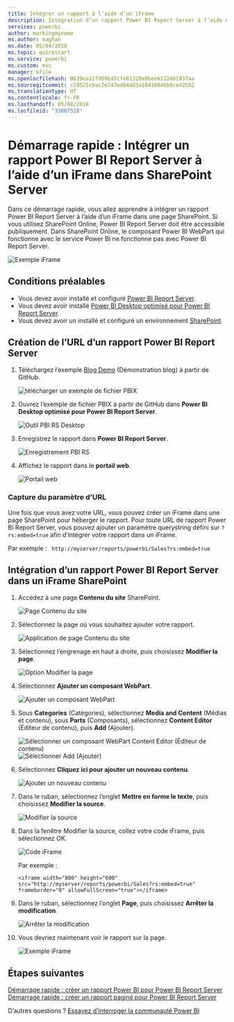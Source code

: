 ```yaml
---
title: Intégrer un rapport à l’aide d’un iFrame
description: Intégration d’un rapport Power BI Report Server à l’aide d’un iFrame dans SharePoint Server
services: powerbi
author: markingmyname
ms.author: maghan
ms.date: 05/04/2018
ms.topic: quickstart
ms.service: powerbi
ms.custom: mvc
manager: kfile
ms.openlocfilehash: 0639ea11fd09bd7cfe81328e8bee6112d61937aa
ms.sourcegitcommit: c29525cbac2e747edb4dd3a1841084bb0ce42582
ms.translationtype: HT
ms.contentlocale: fr-FR
ms.lasthandoff: 05/08/2018
ms.locfileid: "33867528"
---
```

# <a name="quickstart-embed-a-power-bi-report-server-report-using-an-iframe-in-sharepoint-server"></a>Démarrage rapide : Intégrer un rapport Power BI Report Server à l’aide d’un iFrame dans SharePoint Server

Dans ce démarrage rapide, vous allez apprendre à intégrer un rapport Power BI Report Server à l’aide d’un iFrame dans une page SharePoint. Si vous utilisez SharePoint Online, Power BI Report Server doit être accessible publiquement. Dans SharePoint Online, le composant Power BI WebPart qui fonctionne avec le service Power BI ne fonctionne pas avec Power BI Report Server. 

![Exemple iFrame](media/quickstart-embed/quickstart_embed_01.png)
## <a name="prerequisites"></a>Conditions préalables
* Vous devez avoir installé et configuré [Power BI Report Server](https://powerbi.microsoft.com/en-us/report-server/).
* Vous devez avoir installé [Power BI Desktop optimisé pour Power BI Report Server](install-powerbi-desktop.md).
* Vous devez avoir un installé et configuré un environnement [SharePoint](https://docs.microsoft.com/en-us/sharepoint/install/install).

## <a name="creating-the-power-bi-report-server-report-url"></a>Création de l’URL d’un rapport Power BI Report Server

1. Téléchargez l’exemple [Blog Demo](https://github.com/Microsoft/powerbi-desktop-samples) (Démonstration blog) à partir de GitHub.

    ![télécharger un exemple de fichier PBIX](media/quickstart-embed/quickstart_embed_14.png)

2. Ouvrez l’exemple de fichier PBIX à partir de GitHub dans **Power BI Desktop optimisé pour Power BI Report Server**.

    ![Outil PBI RS Desktop](media/quickstart-embed/quickstart_embed_02.png)

3. Enregistrez le rapport dans **Power BI Report Server**. 

    ![Enregistrement PBI RS](media/quickstart-embed/quickstart_embed_03.png)

4. Affichez le rapport dans le **portail web**.

    ![Portail web](media/quickstart-embed/quickstart_embed_04.png)

### <a name="capturing-the-url-parameter"></a>Capture du paramètre d’URL

Une fois que vous avez votre URL, vous pouvez créer un iFrame dans une page SharePoint pour héberger le rapport. Pour toute URL de rapport Power BI Report Server, vous pouvez ajouter un paramètre querystring défini sur `?rs:embed=true` afin d’intégrer votre rapport dans un iFrame. 

   Par exemple :
    ``` 
    http://myserver/reports/powerbi/Sales?rs:embed=true
    ```
## <a name="embedding-a-power-bi-report-server-report-in-a-sharepoint-iframe"></a>Intégration d’un rapport Power BI Report Server dans un iFrame SharePoint

1. Accédez à une page **Contenu du site** SharePoint.

    ![Page Contenu du site](media/quickstart-embed/quickstart_embed_05.png)

2. Sélectionnez la page où vous souhaitez ajouter votre rapport.

    ![Application de page Contenu du site](media/quickstart-embed/quickstart_embed_06.png)

3. Sélectionnez l’engrenage en haut à droite, puis choisissez **Modifier la page**.

    ![Option Modifier la page](media/quickstart-embed/quickstart_embed_07.png)

4. Sélectionnez **Ajouter un composant WebPart**.

    ![Ajouter un composant WebPart](media/quickstart-embed/quickstart_embed_08.png)

5. Sous **Categories** (Catégories), sélectionnez **Media and Content** (Médias et contenu), sous **Parts** (Composants), sélectionnez **Content Editor** (Éditeur de contenu), puis **Add** (Ajouter).

    ![Sélectionner un composant WebPart Content Editor (Éditeur de contenu)](media/quickstart-embed/quickstart_embed_09.png) ![Sélectionner Add (Ajouter)](media/quickstart-embed/quickstart_embed_091.png)

6. Sélectionnez **Cliquez ici pour ajouter un nouveau contenu**.

    ![Ajouter un nouveau contenu](media/quickstart-embed/quickstart_embed_10.png)

7. Dans le ruban, sélectionnez l’onglet **Mettre en forme le texte**, puis choisissez **Modifier la source**.

     ![Modifier la source](media/quickstart-embed/quickstart_embed_11.png)

8. Dans la fenêtre Modifier la source, collez votre code iFrame, puis sélectionnez OK.

    ![Code iFrame](media/quickstart-embed/quickstart_embed_12.png)

     Par exemple :
     ```
     <iframe width="800" height="600" src="http://myserver/reports/powerbi/Sales?rs:embed=true" frameborder="0" allowFullScreen="true"></iframe>
     ```

9. Dans le ruban, sélectionnez l’onglet **Page**, puis choisissez **Arrêter la modification**.

    ![Arrêter la modification](media/quickstart-embed/quickstart_embed_13.png)

10. Vous devriez maintenant voir le rapport sur la page.

    ![Exemple iFrame](media/quickstart-embed/quickstart_embed_01.png)

## <a name="next-steps"></a>Étapes suivantes

[Démarrage rapide : créer un rapport Power BI pour Power BI Report Server](quickstart-create-powerbi-report.md)  
[Démarrage rapide : créer un rapport paginé pour Power BI Report Server](quickstart-create-paginated-report.md)  

D’autres questions ? [Essayez d’interroger la communauté Power BI](https://community.powerbi.com/) 
